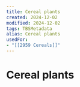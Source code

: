 ```yaml
---
title: Cereal plants
created: 2024-12-02
modified: 2024-12-02
tags: TBSMetadata
alias: Cereal plants
usedFor:
- "[[2959 Cereals]]"
---
```

# Cereal plants
